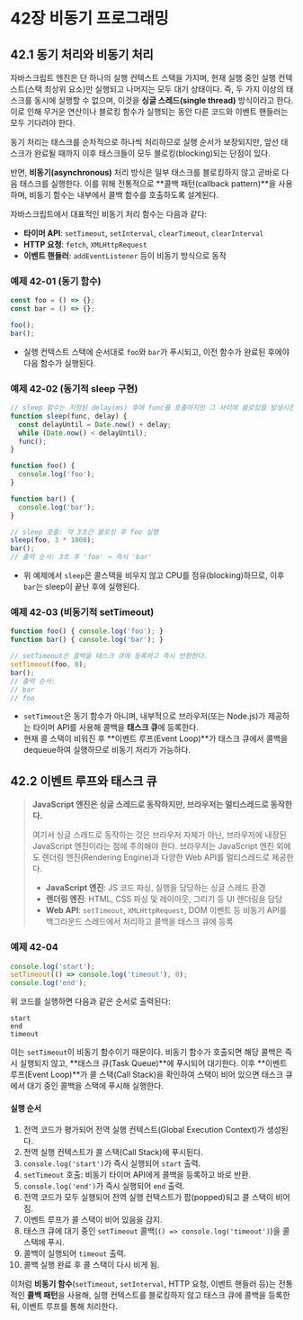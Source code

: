 # 42장 비동기 프로그래밍

## 42.1 동기 처리와 비동기 처리

자바스크립트 엔진은 단 하나의 실행 컨텍스트 스택을 가지며, 현재 실행 중인 실행 컨텍스트(스택 최상위 요소)만 실행되고 나머지는 모두 대기 상태이다. 즉, 두 가지 이상의 태스크를 동시에 실행할 수 없으며, 이것을 **싱글 스레드(single thread)** 방식이라고 한다. 이로 인해 무거운 연산이나 블로킹 함수가 실행되는 동안 다른 코드와 이벤트 핸들러는 모두 기다려야 한다.

동기 처리는 태스크를 순차적으로 하나씩 처리하므로 실행 순서가 보장되지만, 앞선 태스크가 완료될 때까지 이후 태스크들이 모두 블로킹(blocking)되는 단점이 있다.

반면, **비동기(asynchronous)** 처리 방식은 일부 태스크를 블로킹하지 않고 곧바로 다음 태스크를 실행한다. 이를 위해 전통적으로 \*\*콜백 패턴(callback pattern)\*\*을 사용하며, 비동기 함수는 내부에서 콜백 함수를 호출하도록 설계된다.

자바스크립트에서 대표적인 비동기 처리 함수는 다음과 같다:

* **타이머 API**: `setTimeout`, `setInterval`, `clearTimeout`, `clearInterval`
* **HTTP 요청**: `fetch`, `XMLHttpRequest`
* **이벤트 핸들러**: `addEventListener` 등이 비동기 방식으로 동작

### 예제 42-01 (동기 함수)

```js
const foo = () => {};
const bar = () => {};

foo();
bar();
```

* 실행 컨텍스트 스택에 순서대로 `foo`와 `bar`가 푸시되고, 이전 함수가 완료된 후에야 다음 함수가 실행된다.

### 예제 42-02 (동기적 sleep 구현)

```js
// sleep 함수는 지정된 delay(ms) 후에 func를 호출하지만 그 사이에 블로킹을 발생시킨다.
function sleep(func, delay) {
  const delayUntil = Date.now() + delay;
  while (Date.now() < delayUntil);
  func();
}

function foo() {
  console.log('foo');
}

function bar() {
  console.log('bar');
}

// sleep 호출: 약 3초간 블로킹 후 foo 실행
sleep(foo, 3 * 1000);
bar();
// 출력 순서: 3초 후 'foo' → 즉시 'bar'
```

* 위 예제에서 `sleep`은 콜스택을 비우지 않고 CPU를 점유(blocking)하므로, 이후 `bar`는 sleep이 끝난 후에 실행된다.

### 예제 42-03 (비동기적 setTimeout)

```js
function foo() { console.log('foo'); }
function bar() { console.log('bar'); }

// setTimeout은 콜백을 태스크 큐에 등록하고 즉시 반환한다.
setTimeout(foo, 0);
bar();
// 출력 순서:
// bar
// foo
```

* `setTimeout`은 동기 함수가 아니며, 내부적으로 브라우저(또는 Node.js)가 제공하는 타이머 API를 사용해 콜백을 **태스크 큐**에 등록한다.
* 현재 콜 스택이 비워진 후 \*\*이벤트 루프(Event Loop)\*\*가 태스크 큐에서 콜백을 dequeue하여 실행하므로 비동기 처리가 가능하다.

## 42.2 이벤트 루프와 태스크 큐

> **JavaScript 엔진은 싱글 스레드로 동작하지만, 브라우저는 멀티스레드로 동작한다.**
>
> 여기서 싱글 스레드로 동작하는 것은 브라우저 자체가 아닌, 브라우저에 내장된 JavaScript 엔진이라는 점에 주의해야 한다. 브라우저는 JavaScript 엔진 외에도 렌더링 엔진(Rendering Engine)과 다양한 Web API를 멀티스레드로 제공한다.
>
> * **JavaScript 엔진**: JS 코드 파싱, 실행을 담당하는 싱글 스레드 환경
> * **렌더링 엔진**: HTML, CSS 파싱 및 레이아웃, 그리기 등 UI 렌더링을 담당
> * **Web API**: `setTimeout`, `XMLHttpRequest`, DOM 이벤트 등 비동기 API를 백그라운드 스레드에서 처리하고 콜백을 태스크 큐에 등록

### 예제 42-04

```js
console.log('start');
setTimeout(() => console.log('timeout'), 0);
console.log('end');
```

위 코드를 실행하면 다음과 같은 순서로 출력된다:

```
start
end
timeout
```

이는 `setTimeout`이 비동기 함수이기 때문이다. 비동기 함수가 호출되면 해당 콜백은 즉시 실행되지 않고, \*\*태스크 큐(Task Queue)\*\*에 푸시되어 대기한다. 이후 \*\*이벤트 루프(Event Loop)\*\*가 콜 스택(Call Stack)을 확인하여 스택이 비어 있으면 태스크 큐에서 대기 중인 콜백을 스택에 푸시해 실행한다.

#### 실행 순서

1. 전역 코드가 평가되어 전역 실행 컨텍스트(Global Execution Context)가 생성된다.
2. 전역 실행 컨텍스트가 콜 스택(Call Stack)에 푸시된다.
3. `console.log('start')`가 즉시 실행되어 `start` 출력.
4. `setTimeout` 호출: 비동기 타이머 API에게 콜백을 등록하고 바로 반환.
5. `console.log('end')`가 즉시 실행되어 `end` 출력.
6. 전역 코드가 모두 실행되어 전역 실행 컨텍스트가 팝(popped)되고 콜 스택이 비어짐.
7. 이벤트 루프가 콜 스택이 비어 있음을 감지.
8. 태스크 큐에 대기 중인 `setTimeout` 콜백(`() => console.log('timeout')`)을 콜 스택에 푸시.
9. 콜백이 실행되어 `timeout` 출력.
10. 콜백 실행 완료 후 콜 스택이 다시 비게 됨.

이처럼 **비동기 함수**(`setTimeout`, `setInterval`, HTTP 요청, 이벤트 핸들러 등)는 전통적인 **콜백 패턴**을 사용해, 실행 컨텍스트를 블로킹하지 않고 태스크 큐에 콜백을 등록한 뒤, 이벤트 루프를 통해 처리한다.

